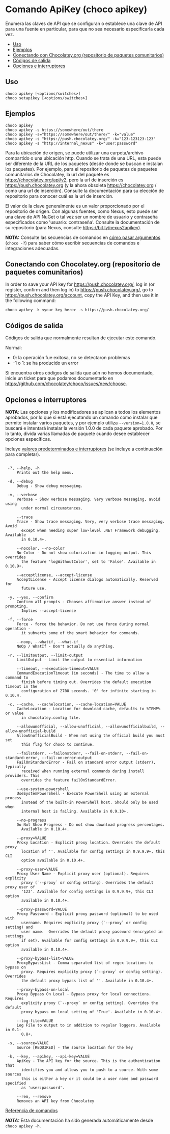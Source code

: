 <!-- This file is automatically generated based on output from https://github.com/chocolatey/choco/tree/stable/src/chocolatey/infrastructure.app/commands/ChocolateyApikeyCommand.cs using https://github.com/chocolatey/choco/tree/stable/GenerateDocs.ps1. Contributions are welcome at the original location(s). If the file is not found, it is not part of the open source edition of Chocolatey or the name of the file is different. -->

# Comando ApiKey (choco apikey)

Enumera las claves de API que se configuran o establece una clave de API para una fuente en particular, para que no sea necesario especificarla cada vez.

<!-- TOC -->

- [Uso](#usage)
- [Ejemplos](#examples)
- [Conectando con Chocolatey.org (repositorio de paquetes comunitarios)](#connecting-to-chocolateyorg-community-package-repository)
- [Códigos de salida](#exit-codes)
- [Opciones e interruptores](#options-and-switches)

<!-- /TOC -->

<a id="markdown-usage" name="usage"></a>

## Uso

    choco apikey [<options/switches>]
    choco setapikey [<options/switches>]

<a id="markdown-examples" name="examples"></a>
## Ejemplos

    choco apikey
    choco apikey -s https://somewhere/out/there
    choco apikey -s="https://somewhere/out/there/" -k="value"
    choco apikey -s "https://push.chocolatey.org/" -k="123-123123-123"
    choco apikey -s "http://internal_nexus" -k="user:password"

Para la ubicación de origen, se puede utilizar una carpeta/archivo compartido o una ubicación http. Cuando se trata de una URL, esta puede ser diferente de la URL de los paquetes (desde donde se buscan e instalan los paquetes). Por ejemplo, para el repositorio de paquetes de paquetes comunitarios de Chocolatey, la url del paquete es https://chocolatey.org/api/v2, pero la url de inserción es https://push.chocolatey.org (y la ahora obsoleta https://chocolatey.org / como una url de inserción). Consulte la documentación para su elección de repositorio para conocer cuál es la url de inserción.

El valor de la clave generalmente es un valor proporcionado por el repositorio de origen. Con algunas fuentes, como Nexus, esto puede ser una clave de API NuGet o tal vez ser un nombre de usuario y contraseña especificados como 'usuario: contraseña'. Consulte la documentación de su repositorio (para Nexus, consulte https://bit.ly/nexus2apikey).

**NOTA:** Consulte las secuencias de comandos en [cómo pasar argumentos](CommandsReference#how-to-pass-options--switches) (`choco -?`) para saber cómo escribir secuencias de comandos e integraciones adecuadas.

<a id="markdown-connecting-to-chocolateyorg-community-package-repository" name="connecting-to-chocolateyorg-community-package-repository"></a>

## Conectando con Chocolatey.org (repositorio de paquetes comunitarios)

In order to save your API key for https://push.chocolatey.org/,
 log in (or register, confirm and then log in) to
 https://push.chocolatey.org/, go to https://push.chocolatey.org/account,
 copy the API Key, and then use it in the following command:

    choco apikey -k <your key here> -s https://push.chocolatey.org/

<a id="markdown-exit-codes" name="exit-codes"></a>

## Códigos de salida

Códigos de salida que normalmente resultan de ejecutar este comando.

Normal:
 -  0: la operación fue exitosa, no se detectaron problemas
 - -1 o 1: se ha producido un error

Si encuentra otros códigos de salida que aún no hemos documentado, inicie un ticket para que podamos documentarlo en
 https://github.com/chocolatey/choco/issues/new/choose.


<a id="markdown-options-and-switches" name="options-and-switches"></a>

## Opciones e interruptores

**NOTA**: Las opciones y los modificadores se aplican a todos los elementos aprobados, por lo que si está ejecutando un comando como instalar que permite instalar varios paquetes, y por ejemplo utiliza `--version=1.0.0`, se buscará e intentará instalar la versión 1.0.0 de cada paquete aprobado. Por lo tanto, divida varias llamadas de paquete cuando desee establecer opciones específicas.

Incluye  [valores predeterminados e interruptores](CommandsReference#default-options-and-switches) (se incluye a continuación para completar).

~~~

 -?, --help, -h
     Prints out the help menu.

 -d, --debug
     Debug - Show debug messaging.

 -v, --verbose
     Verbose - Show verbose messaging. Very verbose messaging, avoid using
       under normal circumstances.

     --trace
     Trace - Show trace messaging. Very, very verbose trace messaging. Avoid
       except when needing super low-level .NET Framework debugging. Available
       in 0.10.4+.

     --nocolor, --no-color
     No Color - Do not show colorization in logging output. This overrides
       the feature 'logWithoutColor', set to 'False'. Available in 0.10.9+.

     --acceptlicense, --accept-license
     AcceptLicense - Accept license dialogs automatically. Reserved for
       future use.

 -y, --yes, --confirm
     Confirm all prompts - Chooses affirmative answer instead of prompting.
       Implies --accept-license

 -f, --force
     Force - force the behavior. Do not use force during normal operation -
       it subverts some of the smart behavior for commands.

     --noop, --whatif, --what-if
     NoOp / WhatIf - Don't actually do anything.

 -r, --limitoutput, --limit-output
     LimitOutput - Limit the output to essential information

     --timeout, --execution-timeout=VALUE
     CommandExecutionTimeout (in seconds) - The time to allow a command to
       finish before timing out. Overrides the default execution timeout in the
       configuration of 2700 seconds. '0' for infinite starting in 0.10.4.

 -c, --cache, --cachelocation, --cache-location=VALUE
     CacheLocation - Location for download cache, defaults to %TEMP% or value
       in chocolatey.config file.

     --allowunofficial, --allow-unofficial, --allowunofficialbuild, --allow-unofficial-build
     AllowUnofficialBuild - When not using the official build you must set
       this flag for choco to continue.

     --failstderr, --failonstderr, --fail-on-stderr, --fail-on-standard-error, --fail-on-error-output
     FailOnStandardError - Fail on standard error output (stderr), typically
       received when running external commands during install providers. This
       overrides the feature failOnStandardError.

     --use-system-powershell
     UseSystemPowerShell - Execute PowerShell using an external process
       instead of the built-in PowerShell host. Should only be used when
       internal host is failing. Available in 0.9.10+.

     --no-progress
     Do Not Show Progress - Do not show download progress percentages.
       Available in 0.10.4+.

     --proxy=VALUE
     Proxy Location - Explicit proxy location. Overrides the default proxy
       location of ''. Available for config settings in 0.9.9.9+, this CLI
       option available in 0.10.4+.

     --proxy-user=VALUE
     Proxy User Name - Explicit proxy user (optional). Requires explicity
       proxy (`--proxy` or config setting). Overrides the default proxy user of
       '123'. Available for config settings in 0.9.9.9+, this CLI option
       available in 0.10.4+.

     --proxy-password=VALUE
     Proxy Password - Explicit proxy password (optional) to be used with
       username. Requires explicity proxy (`--proxy` or config setting) and
       user name.  Overrides the default proxy password (encrypted in settings
       if set). Available for config settings in 0.9.9.9+, this CLI option
       available in 0.10.4+.

     --proxy-bypass-list=VALUE
     ProxyBypassList - Comma separated list of regex locations to bypass on
       proxy. Requires explicity proxy (`--proxy` or config setting). Overrides
       the default proxy bypass list of ''. Available in 0.10.4+.

     --proxy-bypass-on-local
     Proxy Bypass On Local - Bypass proxy for local connections. Requires
       explicity proxy (`--proxy` or config setting). Overrides the default
       proxy bypass on local setting of 'True'. Available in 0.10.4+.

     --log-file=VALUE
     Log File to output to in addition to regular loggers. Available in 0.1-
       0.8+.

 -s, --source=VALUE
     Source [REQUIRED] - The source location for the key

 -k, --key, --apikey, --api-key=VALUE
     ApiKey - The API key for the source. This is the authentication that
       identifies you and allows you to push to a source. With some sources
       this is either a key or it could be a user name and password specified
       as 'user:password'.

     --rem, --remove
     Removes an API key from Chocolatey

~~~

[Referencia de comandos](CommandsReference)


***NOTA:*** Esta documentación ha sido generada automáticamente desde `choco apikey -h`.

